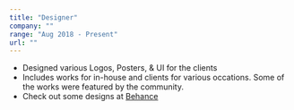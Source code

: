 ```yaml
---
title: "Designer"
company: ""
range: "Aug 2018 - Present"
url: ""
---
```


- Designed various Logos, Posters, & UI for the clients
- Includes works for in-house and clients for various occations. Some of the works were featured by the community.
- Check out some designs at [Behance](https://www.behance.net/abhijithvijayan)
